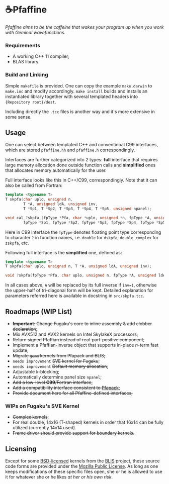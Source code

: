 ☕️Pfaffine
==========

*Pfaffine aims to be the caffeine that wakes your program up when you work with Geminal wavefunctions.*

### Requirements

- A working C++ 11 compiler;
- BLAS library.

### Build and Linking

Simple `makefile` is provided. One can copy the example `make.darwin` to `make.inc` and modify accordingly. `make install` builds and installs an instantiated library together with several templated headers into `{Repository root}/dest`.

Including directly the `.tcc` files is another way and it's more extensive in some sense.

## Usage

One can select between templated C++ and conventinoal C99 interfaces, which are stored `pfaffine.hh` and `pfaffine.h` correspondingly.

Interfaces are further categorized into 2 types: **full** interface that requires large memory allocation done outside function calls and **simplified** ones that allocates memory automatically for the user.

Full interface looks like this in C++/C99, correspondingly. Note that it can also be called from Fortran:

```cpp
template <typename T>
T skpfa(char uplo, unsigned n,
        T *A, unsigned ldA, unsigned inv,
        T *Sp1, T *Sp2, T *Sp3, T *Sp4, T *Sp5, unsigned npanel);
```

```c
void cal_?skpfa_(fpType *Pfa, char *uplo, unsigned *n, fpType *A, unsigned *ldA, unsigned *inv,
        fpType *Sp1, fpType *Sp2, fpType *Sp3, fpType *Sp4, fpType *Sp5, unsigned *npanel);
```

Here in C99 interface the `fpType` denotes floating point type corresponding to character `?` in function names, i.e. `double` for `dskpfa`, `double complex` for `zskpfa`, etc.

Following full interface is the **simplified** one, defined as:

```cpp
template <typename T>
T skpfa(char uplo, unsigned n, T *A, unsigned ldA, unsigned inv);
```

```c
void ?skpfa(fpType *Pfa, char uplo, unsigned n, fpType *A, unsigned ldA, unsigned inv);
```

In all cases above, `A` will be replaced by its full inverse if `inv=1`, otherwise the upper-half of tri-diagonal form will be kept. Detailed explanation for parameters referred here is available in docstring in `src/skpfa.tcc`.

## Roadmaps (WIP List)

- ~~**Important**: Change Fugaku's core to inline assembly & add clobber declaration~~;
- Mix AVX512 and AVX2 kernels on Intel SkylakeX processors;
- ~~Return signed Pfaffian instead of real-part-positive component~~;
- Implement a Pfaffian-inverse object that supports in-place *n*-term fast update;
- ~~Migrate `gemm` kernels from Pfapack and BLIS;~~
- `needs improvement` ~~SVE kernel for Fugaku~~;
- `needs improvement` ~~Default memory allocation~~;
- Adjustable `k`-blocking;
- Automatically determine panel size `npanel`;
- ~~Add a low-level **C99**/Fortran interface~~;
- ~~Add a compatibility interface consistent to [Pfapack](https://michaelwimmer.org/downloads.html)~~;
- ~~Provide document here for all Pfaffine-defined interfaces;~~

### WIPs on Fugaku's SVE Kernel

- ~~Complex kernels~~;
- For real double, 14x16 (T-shaped) kernels in order that 16x14 can be fully utilized (currently 14x14 used).
- ~~Frame driver should provide support for boundary kernels.~~

## Licensing

Except for some [BSD-licensed](https://opensource.org/licenses/BSD-3-Clause) kernels from the [BLIS](https://github.com/flame/blis) project, these source code forms are provided under the [Mozilla Public License](https://www.mozilla.org/en-US/MPL). As long as one keeps modifications of these specific files open, she or he is allowed to use it for whatever she or he likes *at her or his own risk*.
